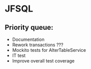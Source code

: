 # JFSQL

## Priority queue:
- Documentation
- Rework transactions ???
- Mockito tests for AlterTableService
- IT test
- Improve overall test coverage
